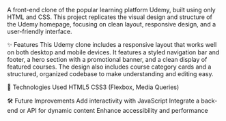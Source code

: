 A front-end clone of the popular learning platform Udemy, built using only HTML and CSS. This project replicates the visual design and structure of the Udemy homepage, focusing on clean layout, responsive design, and a user-friendly interface.

✨ Features This Udemy clone includes a responsive layout that works well on both desktop and mobile devices. It features a styled navigation bar and footer, a hero section with a promotional banner, and a clean display of featured courses. The design also includes course category cards and a structured, organized codebase to make understanding and editing easy.

🚀 Technologies Used HTML5 CSS3 (Flexbox, Media Queries)

🛠️ Future Improvements Add interactivity with JavaScript Integrate a back-end or API for dynamic content Enhance accessibility and performance

